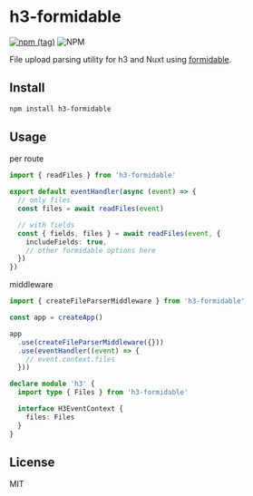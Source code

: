 # h3-formidable

[![npm (tag)](https://img.shields.io/npm/v/h3-formidable?style=flat&colorA=000000&colorB=000000)](https://www.npmjs.com/package/h3-formidable) ![NPM](https://img.shields.io/npm/l/h3-formidable?style=flat&colorA=000000&colorB=000000)

File upload parsing utility for h3 and Nuxt using [formidable](https://github.com/node-formidable/formidable).

## Install

```bash
npm install h3-formidable
```

## Usage

per route

```ts
import { readFiles } from 'h3-formidable'

export default eventHandler(async (event) => {
  // only files
  const files = await readFiles(event)

  // with fields
  const { fields, files } = await readFiles(event, {
    includeFields: true,
    // other formidable options here
  })
})
```

middleware

```ts
import { createFileParserMiddleware } from 'h3-formidable'

const app = createApp()

app
  .use(createFileParserMiddleware({}))
  .use(eventHandler((event) => {
    // event.context.files
  }))
```

```ts
declare module 'h3' {
  import type { Files } from 'h3-formidable'

  interface H3EventContext {
    files: Files
  }
}
```

## License

MIT
